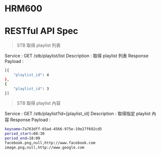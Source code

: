 # HRM600
# RESTful API Spec

> STB 取得 playlist 列表

Service : GET /stb/playlist/list
Description : 取得 playlist 列表
Response Payload :
```sh
[{
    "playlist_id": 4
},
{
    "playlist_id": 3
}]
```
>STB 取得 playlist 內容

Service : GET /stb/playlist?id=[playlist_id]
Description : 取得指定 playlist 內容
Response Payload :
```sh
keyname=7a763dff-65ad-4566-975e-19e27f692cd5
period_start=08:30
period_end=18:00
facebook.png,null,http://www.facebook.com
image.png,null,http://www.google.com
```

